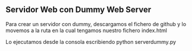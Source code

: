 ## Servidor Web con Dummy Web Server

Para crear un servidor con dummy, descargamos el fichero de github y lo movemos a la ruta en la cual tengamos nuestro fichero index.html

Lo ejecutamos desde la consola escribiendo python serverdummy.py

